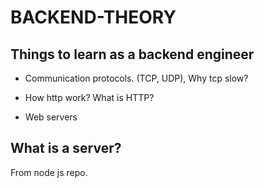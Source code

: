 # BACKEND-THEORY

## Things to learn as a backend engineer

- Communication protocols. (TCP, UDP), Why tcp slow?

- How http work? What is HTTP?



- Web servers
## What is a server? 

From node js repo.
